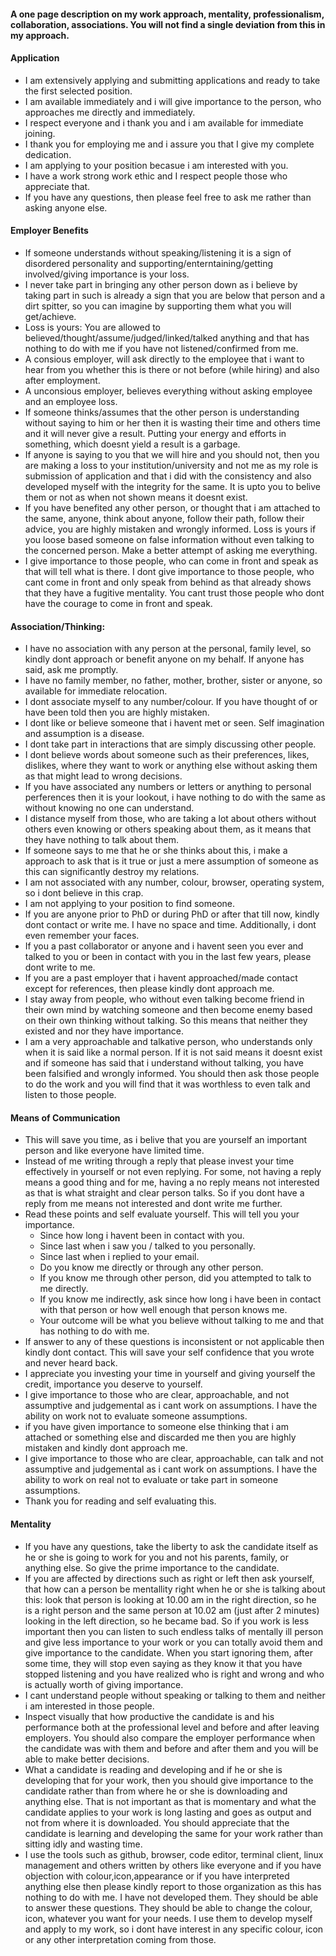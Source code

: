 <p align = "justify">

#### A one page description on my work approach, mentality, professionalism, collaboration, associations. You will not find a single deviation from this in my approach. 

#### Application
- I am extensively applying and submitting applications and ready to take the first selected position.
- I am available immediately and i will give importance to the person, who approaches me directly and immediately.
- I respect everyone and i thank you and i am available for immediate joining.
- I thank you for employing me and i assure you that I give my complete dedication. 
- I am applying to your position becasue i am interested with you.
- I have a work strong work ethic and I respect people those who appreciate that.
- If you have any questions, then please feel free to ask me rather than asking anyone else.

#### Employer Benefits
- If someone understands without speaking/listening it is a sign of disordered personality and supporting/enterntaining/getting involved/giving importance is your loss.
- I never take part in bringing any other person down as i believe by taking part in such is already a sign that you are below that person and a dirt spitter, so you can imagine by supporting them what you will get/achieve.
- Loss is yours: You are allowed to believed/thought/assume/judged/linked/talked anything and that has nothing to do with me if you have not listened/confirmed from me. 
- A consious employer, will ask directly to the employee that i want to hear from you whether this is there or not before (while hiring) and also after employment.
- A unconsious employer, believes everything without asking employee and an employee loss.
- If someone thinks/assumes that the other person is understanding without saying to him or her then it is wasting their time and others time and it will never give a result. Putting your energy and efforts in something, which doesnt yield a result is a garbage.
- If anyone is saying to you that we will hire and you should not, then you are making a loss to your institution/university and not me as my role is submission of application and that i did with the consistency and also developed myself with the integrity for the same. It is upto you to belive them or not as when not shown means it doesnt exist.
- If you have benefited any other person, or thought that i am attached to the same, anyone, think about anyone, follow their path, follow their advice, you are highly mistaken and wrongly informed. Loss is yours if you loose based someone on false information without even talking to the concerned person. Make a better attempt of asking me everything.
- I give importance to those people, who can come in front and speak as that will tell what is there. I dont give importance to those people, who cant come in front and only speak from behind as that already shows that they have a fugitive mentality. You cant trust those people who dont have the courage to come in front and speak. 

#### Association/Thinking: 
- I have no association with any person at the personal, family level, so kindly dont approach or benefit anyone on my behalf. If anyone has said, ask me promptly. 
- I have no family member, no father, mother, brother, sister or anyone, so available for immediate relocation.
- I dont associate myself to any number/colour. If you have thought of or have been told then you are highly mistaken.
- I dont like or believe someone that i havent met or seen. Self imagination and assumption is a disease.
- I dont take part in interactions that are simply discussing other people.
- I dont believe words about someone such as their preferences, likes, dislikes, where they want to work or anything else without asking them as that might lead to wrong decisions.
- If you have associated any numbers or letters or anything to personal perferences then it is your lookout, i have nothing to do with the same as without knowing no one can understand.
- I distance myself from those, who are taking a lot about others without others even knowing or others speaking about them, as it means that they have nothing to talk about them.
- If someone says to me that he or she thinks about this, i make a approach to ask that is it true or just a mere assumption of someone as this can significantly destroy my relations.
- I am not associated with any number, colour, browser, operating system, so i dont believe in this crap.
- I am not applying to your position to find someone.
- If you are anyone prior to PhD or during PhD or after that till now, kindly dont contact or write me. I have no space and time. Additionally, i dont even remember your faces.
- If you a past collaborator or anyone and i havent seen you ever and talked to you or been in contact with you in the last few years, please dont write to me.
- If you are a past employer that i havent approached/made contact except for references, then please kindly dont approach me.
- I stay away from people, who without even talking become friend in their own mind by watching someone and then become enemy based on their own thinking without talking. So this means that neither they existed and nor they have importance.
- I am a very approachable and talkative person, who understands only when it is said like a normal person. If it is not said means it doesnt exist and if someone has said that i understand without talking, you have been falsified and wrongly informed. You should then ask those people to do the work and you will find that it was worthless to even talk and listen to those people. 

#### Means of Communication
- This will save you time, as i belive that you are yourself an important person and like everyone have limited time.
- Instead of me writing through a reply that please invest your time effectively in yourself or not even replying. For some, not having a reply means a good thing and for me, having a no reply means not interested as that is what straight and clear person talks. So if you dont have a reply from me means not interested and dont write me further. 
- Read these points and self evaluate yourself. This will tell you your importance. 
   - Since how long i havent been in contact with you. 
   - Since last when i saw you / talked to you personally.
   - Since last when i replied to your email.
   - Do you know me directly or through any other person.
   - If you know me through other person, did you attempted to talk to me directly.
   - If you know me indirectly, ask since how long i have been in contact with that person or how well enough that person knows me. 
   - Your outcome will be what you believe without talking to me and that has nothing to do with me.
- If answer to any of these questions is inconsistent or not applicable then kindly dont contact. This will save your self confidence that you wrote and never heard back. 
- I appreciate you investing your time in yourself and giving yourself the credit, importance you deserve to yourself.
- I give importance to those who are clear, approachable, and not assumptive and judgemental as i cant work on assumptions. I have the ability on work not to evaluate someone assumptions.
- if you have given importance to someone else thinking that i am attached or something else and discarded me then you are highly mistaken and kindly dont approach me.
- I give importance to those who are clear, approachable, can talk and not assumptive and judgemental as i cant work on assumptions. I have the ability to work on real not to evaluate or take part in someone assumptions.
- Thank you for reading and self evaluating this.

#### Mentality
- If you have any questions, take the liberty to ask the candidate itself as he or she is going to work for you and not his parents, family, or anything else. So give the prime importance to the candidate.
- If you are affected by directions such as right or left then ask yourself, that how can a person be mentallity right when he or she is talking about this: look that person is looking at 10.00 am in the right direction, so he is a right person and the same person at 10.02 am (just after 2 minutes) looking in the left direction, so he became bad. So if you work is less important then you can listen to such endless talks of mentally ill person and give less importance to your work or you can totally avoid them and give importance to the candidate. When you start ignoring them, after some time, they will stop even saying as they know it that you have stopped listening and you have realized who is right and wrong and who is actually worth of giving importance.
- I cant understand people without speaking or talking to them and neither i am interested in those people.
- Inspect visually that how productive the candidate is and his performance both at the professional level and before and after leaving employers. You should also compare the employer performance when the candidate was with them and before and after them and you will be able to make better decisions.
- What a candidate is reading and developing and if he or she is developing that for your work, then you should give importance to the candidate rather than from where he or she is downloading and anything else. That is not important as that is momentary and what the candidate applies to your work is long lasting and goes as output and not from where it is downloaded. You should appreciate that the candidate is learning and developing the same for your work rather than sitting idly and wasting time.
- I use the tools such as github, browser, code editor, terminal client, linux management and others written by others like everyone and if you have objection with colour,icon,appearance or if you have interpreted anything else then please kindly report to those organization as this has nothing to do with me. I have not developed them. They should be able to answer these questions. They should be able to change the colour, icon, whatever you want for your needs. I use them to develop myself and apply to my work, so i dont have interest in any specific colour, icon or any other interpretation coming from those.
